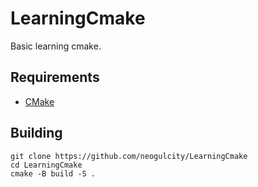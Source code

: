 # LearningCmake
 Basic learning cmake.
  
## Requirements
* [CMake](https://cmake.org/)
  
## Building
```
git clone https://github.com/neogulcity/LearningCmake
cd LearningCmake
cmake -B build -S .
```
